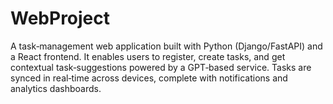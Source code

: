 # WebProject
A task‑management web application built with Python (Django/FastAPI) and a React frontend. It enables users to register, create tasks, and get contextual task‑suggestions powered by a GPT‑based service. Tasks are synced in real‑time across devices, complete with notifications and analytics dashboards.
